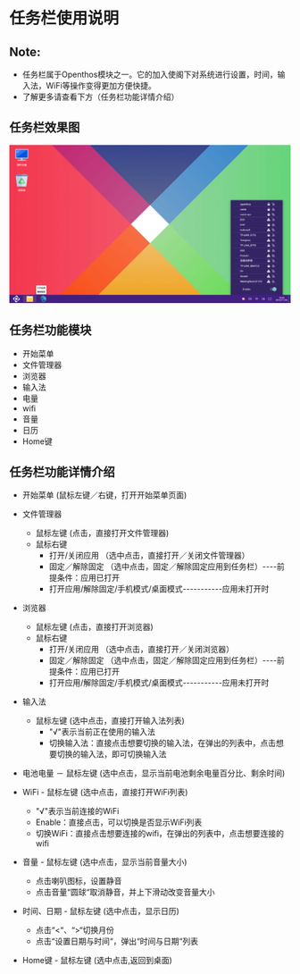 # 任务栏使用说明

## Note:
  - 任务栏属于Openthos模块之一。它的加入使阁下对系统进行设置，时间，输入法，WiFi等操作变得更加方便快捷。
  - 了解更多请查看下方（任务栏功能详情介绍）
  
## 任务栏效果图
![](pic/renwulan/taskbar.png)
  
## 任务栏功能模块
  - 开始菜单
  - 文件管理器
  - 浏览器
  - 输入法
  - 电量
  - wifi
  - 音量
  - 日历
  - Home键
  
## 任务栏功能详情介绍
   - 开始菜单 (鼠标左键／右键，打开开始菜单页面)
    
   - 文件管理器
     - 鼠标左键 (点击，直接打开文件管理器)
     - 鼠标右键
       - 打开/关闭应用 （选中点击，直接打开／关闭文件管理器）
       - 固定／解除固定 （选中点击，固定／解除固定应用到任务栏）----前提条件：应用已打开
       - 打开应用/解除固定/手机模式/桌面模式-----------应用未打开时
       
   - 浏览器
     - 鼠标左键 (点击，直接打开浏览器)
     - 鼠标右键
       - 打开/关闭应用 （选中点击，直接打开／关闭浏览器）
       - 固定／解除固定 （选中点击，固定／解除固定应用到任务栏）----前提条件：应用已打开
       - 打开应用/解除固定/手机模式/桌面模式-----------应用未打开时
       
   - 输入法
     - 鼠标左键 (选中点击，直接打开输入法列表)
       - "√"表示当前正在使用的输入法
       - 切换输入法：直接点击想要切换的输入法，在弹出的列表中，点击想要切换的输入法，即可切换输入法 

   - 电池电量
     － 鼠标左键 (选中点击，显示当前电池剩余电量百分比、剩余时间)

   - WiFi
    - 鼠标左键 (选中点击，直接打开WiFi列表)
      - "√"表示当前连接的WiFi  
      - Enable：直接点击，可以切换是否显示WiFi列表
      - 切换WiFi：直接点击想要连接的wifi，在弹出的列表中，点击想要连接的wifi

   - 音量
    - 鼠标左键 (选中点击，显示当前音量大小) 
      - 点击喇叭图标，设置静音
      - 点击音量“圆球“取消静音，并上下滑动改变音量大小

   - 时间、日期
    - 鼠标左键 (选中点击，显示日历)
      - 点击“<“、“>“切换月份
      - 点击“设置日期与时间“，弹出“时间与日期“列表

   - Home键
    - 鼠标左键 (选中点击,返回到桌面)
